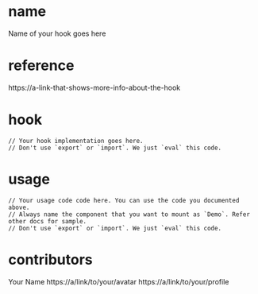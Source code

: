 # name

Name of your hook goes here

# reference

https://a-link-that-shows-more-info-about-the-hook

# hook

```
// Your hook implementation goes here.
// Don't use `export` or `import`. We just `eval` this code.
```

# usage

```
// Your usage code code here. You can use the code you documented above.
// Always name the component that you want to mount as `Demo`. Refer other docs for sample.
// Don't use `export` or `import`. We just `eval` this code.
```

# contributors

Your Name
https://a/link/to/your/avatar
https://a/link/to/your/profile
